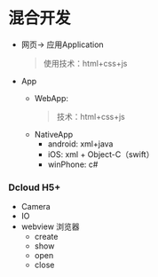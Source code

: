 # 混合开发

* 网页-> 应用Application
    > 使用技术：html+css+js

* App
    * WebApp:
        > 技术：html+css+js
    * NativeApp
        * android: xml+java
        * iOS: xml + Object-C（swift）
        * winPhone: c#


### Dcloud H5+
* Camera
* IO
* webview   浏览器
    * create
    * show
    * open
    * close